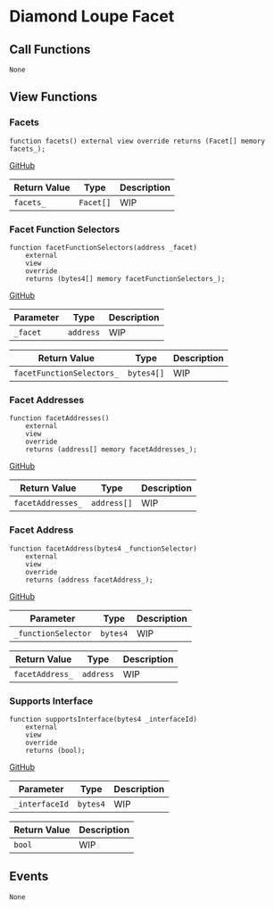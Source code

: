 # Diamond Loupe Facet

## Call Functions

```solidity
None
```

## View Functions

### Facets

```solidity
function facets() external view override returns (Facet[] memory facets_);
```
[GitHub](https://github.com/BeanstalkFarms/Beanstalk/blob/fd132ae4eda02e502441c3d28d04ad2c21b4e339/protocol/contracts/farm/facets/DiamondLoupeFacet.sol#L28)

| Return Value | Type      | Description |
|--------------|-----------|-------------|
| `facets_`    | `Facet[]` | WIP         |

### Facet Function Selectors

```solidity
function facetFunctionSelectors(address _facet)
    external
    view
    override
    returns (bytes4[] memory facetFunctionSelectors_);
```
[GitHub](https://github.com/BeanstalkFarms/Beanstalk/blob/fd132ae4eda02e502441c3d28d04ad2c21b4e339/protocol/contracts/farm/facets/DiamondLoupeFacet.sol#L42)

| Parameter | Type      | Description |
|-----------|-----------|-------------|
| `_facet`  | `address` | WIP         |

| Return Value              | Type       | Description |
|---------------------------|------------|-------------|
| `facetFunctionSelectors_` | `bytes4[]` | WIP         |

### Facet Addresses

```solidity
function facetAddresses() 
    external 
    view 
    override 
    returns (address[] memory facetAddresses_);
```
[GitHub](https://github.com/BeanstalkFarms/Beanstalk/blob/fd132ae4eda02e502441c3d28d04ad2c21b4e339/protocol/contracts/farm/facets/DiamondLoupeFacet.sol#L54)

| Return Value      | Type        | Description |
|-------------------|-------------|-------------|
| `facetAddresses_` | `address[]` | WIP         |
   
### Facet Address   

```solidity 
function facetAddress(bytes4 _functionSelector)
    external
    view
    override
    returns (address facetAddress_);
```
[GitHub](https://github.com/BeanstalkFarms/Beanstalk/blob/fd132ae4eda02e502441c3d28d04ad2c21b4e339/protocol/contracts/farm/facets/DiamondLoupeFacet.sol#L63)

| Parameter           | Type     | Description |
|---------------------|----------|-------------|
| `_functionSelector` | `bytes4` | WIP         |

| Return Value    | Type      | Description |
|-----------------|-----------|-------------|
| `facetAddress_` | `address` | WIP         |

### Supports Interface
   
```solidity 
function supportsInterface(bytes4 _interfaceId) 
    external 
    view 
    override 
    returns (bool);
```
[GitHub](https://github.com/BeanstalkFarms/Beanstalk/blob/fd132ae4eda02e502441c3d28d04ad2c21b4e339/protocol/contracts/farm/facets/DiamondLoupeFacet.sol#L74)

| Parameter      | Type     | Description |
|----------------|----------|-------------|
| `_interfaceId` | `bytes4` | WIP         |

| Return Value | Description |
|--------------|-------------|
| `bool`       | WIP         |

## Events

```solidity
None
```

